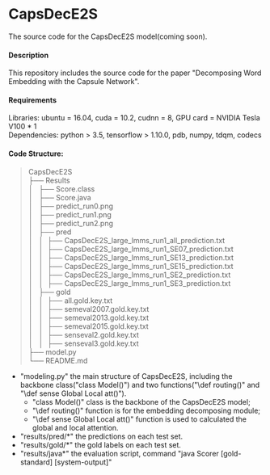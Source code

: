 # CapsDecE2S
The source code for the CapsDecE2S model(coming soon).

#### Description
This repository includes the source code for the paper "Decomposing Word Embedding with the Capsule Network".

#### Requirements
Libraries: ubuntu = 16.04, cuda = 10.2, cudnn = 8, GPU card = NVIDIA Tesla V100 * 1<br>
Dependencies: python > 3.5, tensorflow > 1.10.0, pdb, numpy, tdqm, codecs<br>

#### Code Structure:
>CapsDecE2S<br>
├── Results<br>
│   ├── Score.class<br>
│   ├── Score.java<br>
│   ├── predict_run0.png<br>
│   ├── predict_run1.png<br>
│   ├── predict_run2.png<br>
│   ├── pred<br>
│   │  ├── CapsDecE2S_large_lmms_run1_all_prediction.txt<br>
│   │  ├── CapsDecE2S_large_lmms_run1_SE07_prediction.txt<br>
│   │  ├── CapsDecE2S_large_lmms_run1_SE13_prediction.txt<br>
│   │  ├── CapsDecE2S_large_lmms_run1_SE15_prediction.txt<br>
│   │  ├── CapsDecE2S_large_lmms_run1_SE2_prediction.txt<br>
│   │  ├── CapsDecE2S_large_lmms_run1_SE3_prediction.txt<br>
│   ├── gold<br>
│   │  ├── all.gold.key.txt<br>
│   │  ├── semeval2007.gold.key.txt<br>
│   │  ├── semeval2013.gold.key.txt<br>
│   │  ├── semeval2015.gold.key.txt<br>
│   │  ├── senseval2.gold.key.txt<br>
│   │  ├── senseval3.gold.key.txt<br>
├── model.py<br>
└── README.md<br>

* "modeling.py" the main structure of CapsDecE2S, including the backbone class("class Model()") and two functions("\def routing()" and "\def sense Global Local att()").<br> 
	* "class Model()" class is the backbone of the CapsDecE2S model;<br>
	* "\def routing()" function is for the embedding decomposing module;<br>
	* "\def sense Global Local att()" function is used to calculated the global and local attention.<br>
* "results/pred/\*" the predictions on each test set.<br>
* "results/gold/\*" the gold labels on each test set.<br>
* "results/java\*" the evaluation script, command "java Scorer [gold-standard] [system-output]"<br>

